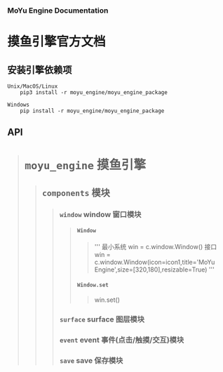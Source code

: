 
### MoYu Engine Documentation
# 摸鱼引擎官方文档

## 安装引擎依赖项

    Unix/MacOS/Linux
        pip3 install -r moyu_engine/moyu_engine_package

    Windows
        pip install -r moyu_engine/moyu_engine_package

## API

> # `moyu_engine` 摸鱼引擎<br/>
>
>> ## `components` 模块<br/>
>>
>>> ### `window` window 窗口模块<br/>
>>>
>>>> #### `Window`<br/>
>>>>>'''
最小系统
win = c.window.Window()
接口
win = c.window.Window(icon=icon1,title='MoYu Engine',size=[320,180],resizable=True)
'''
>>>>>
>>>> #### `Window.set`
>>>>>
>>>>>    win.set()
>>>>>
>>> ### `surface` surface 图层模块<br/>
>>>>
>>> ### `event` event 事件(点击/触摸/交互)模块<br/>
>>>>
>>> ### `save` save 保存模块<br/>
>>>>